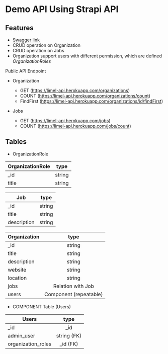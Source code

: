 # Demo API Using Strapi API

## Features

- [Swagger link](https://limel-api.herokuapp.com/documentation/v1.0.0)
- CRUD operation on Organization
- CRUD operation on Jobs
- Organization support users with different permission, which are defined *OrganizationRoles*

Public API Endpoint

- Organization

  - GET (https://limel-api.herokuapp.com/organizations)
  - COUNT (https://limel-api.herokuapp.com/organizations/count)
  - FindFirst (https://limel-api.herokuapp.com/organizations/id/findFirst)
- Jobs

  - GET (https://limel-api.herokuapp.com/jobs)
  - COUNT (https://limel-api.herokuapp.com/jobs/count)

## Tables

- OrganizationRole

| OrganizationRole |  type  |
| ---------------- | :----: |
| _id              | string |
| title            | string |

| Job         |  type  |
| ----------- | :----: |
| _id         | string |
| title       | string |
| description | string |

| Organization |          type          |
| ------------ | :--------------------: |
| _id          |         string         |
| title        |         string         |
| description  |         string         |
| website      |         string         |
| location     |         string         |
| jobs         |   Relation with Job   |
| users        | Component (repeatable) |

- COMPONENT Table (Users)

| Users              |    type    |
| ------------------ | :---------: |
| _id                |     _id     |
| admin_user         | string (FK) |
| organization_roles |  _id (FK)  |
